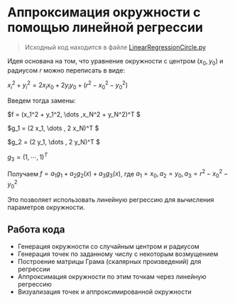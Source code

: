 # Аппроксимация окружности с помощью линейной регрессии

> Исходный код находится в файле [LinearRegressionCircle.py](/LinearRegressionCircle.py)

Идея основана на том, что уравнение окружности с центром $(x_0, y_0)$ и радиусом $r$ можно переписать в виде:

$x_i^2 + y_i^2 = 2 x_i x_0 + 2 y_i y_0 + (r^2 - x_0^2 - y_0^2)$

Введем тогда замены:

$f = (x_1^2 + y_1^2, \dots ,x_N^2 + y_N^2)^T $

$g_1 = (2 x_1, \dots , 2 x_N)^T $

$g_2 = (2 y_1, \dots , 2 y_N)^T $

$g_3 = (1, \cdots , 1)^T$


Получаем $f = a_1 g_1 + a_2 g_2(x) + a_3 g_3(x)$, где $a_1=x_0, a_2=y_0,a_3=r^2 - x_0^2 - y_0^2$

Это позволяет использовать линейную регрессию для вычисления параметров окружности.

## Работа кода

* Генерация окружности со случайным центром и радиусом
* Генерация точек по заданному числу c некоторым возмущением 
* Построение матрицы Грама (скалярных произведений) для регрессии
* Аппроксимация окружности по этим точкам через линейную регрессию
* Визуализация точек и аппроксимированной окружности
